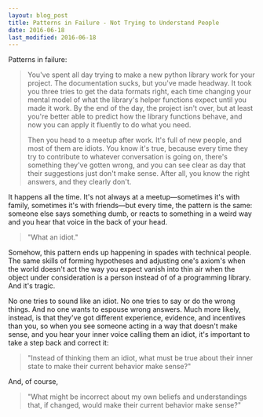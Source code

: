 ```yaml
---
layout: blog_post
title: Patterns in Failure - Not Trying to Understand People
date: 2016-06-18
last_modified: 2016-06-18
---
```


Patterns in failure:

> You've spent all day trying to make a new python library work for your project. The documentation sucks, but you've made headway. It took you three tries to get the data formats right, each time changing your mental model of what the library's helper functions expect until you made it work. By the end of the day, the project isn't over, but at least you're better able to predict how the library functions behave, and now you can apply it fluently to do what you need.
>
> Then you head to a meetup after work. It's full of new people, and most of them are idiots. You know it's true, because every time they try to contribute to whatever conversation is going on, there's something they've gotten wrong, and you can see clear as day that their suggestions just don't make sense. After all, you know the right answers, and they clearly don't.<!--more-->

It happens all the time. It's not always at a meetup—sometimes it's with family, sometimes it's with friends—but every time, the pattern is the same: someone else says something dumb, or reacts to something in a weird way and you hear that voice in the back of your head.

> "What an idiot."

Somehow, this pattern ends up happening in spades with technical people. The same skills of forming hypotheses and adjusting one's axiom's when the world doesn't act the way you expect vanish into thin air when the object under consideration is a person instead of of a programming library. And it's tragic.

No one tries to sound like an idiot. No one tries to say or do the wrong things. And no one wants to espouse wrong answers. Much more likely, instead, is that they've got different experience, evidence, and incentives than you, so when you see someone acting in a way that doesn't make sense, and you hear your inner voice calling them an idiot, it's important to take a step back and correct it:

> "Instead of thinking them an idiot, what must be true about their inner state to make their current behavior make sense?"

And, of course,

> "What might be incorrect about my own beliefs and understandings that, if changed, would make their current behavior make sense?"
